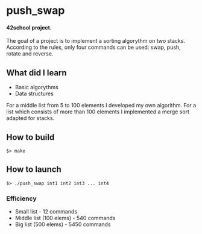 # push_swap

#### 42school project. 
The goal of a project is to implement a sorting algorythm on two stacks.
According to the rules, only four commands can be used: swap, push, rotate and reverse. 

## What did I learn
- Basic algorythms
- Data structures

For a middle list from 5 to 100 elements I developed my own algorithm. For a list which consists of more than 100 elements I implemented a merge sort adapted for stacks. 

## How to build
```
$> make
```

## How to launch
```
$> ./push_swap int1 int2 int3 ... int4
```

### Efficiency
 - Small list - 12 commands
 - Middle list (100 elems) - 540 commands 
 - Big list (500 elems) - 5450 commands

